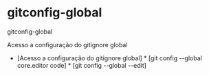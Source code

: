 # gitconfig-global
gitconfig-global

Acesso a configuração do gitignore global

<!--ts-->
* [Acesso a configuração do gitignore global]
      * [git config --global core.editor code]
      * [git config --global --edit]
<!--te-->
